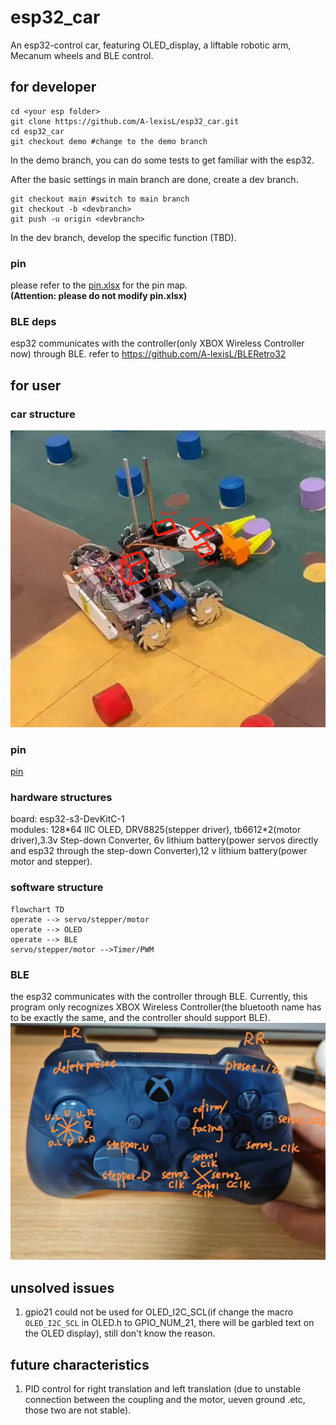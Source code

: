 # esp32_car
An esp32-control car, featuring OLED_display, a liftable robotic arm, Mecanum wheels and BLE control. 

## for developer
```
cd <your esp folder>
git clone https://github.com/A-lexisL/esp32_car.git
cd esp32_car
git checkout demo #change to the demo branch
```
In the demo branch, you can do some tests to get familiar with the esp32.  

After the basic settings in main branch are done, create a dev branch.
```
git checkout main #switch to main branch
git checkout -b <devbranch> 
git push -u origin <devbranch>
``` 
In the dev branch, develop the specific function (TBD).

### pin
please refer to the [pin.xlsx](pin.xlsx) for the pin map.  
**(Attention: please do not modify pin.xlsx)**

### BLE deps
esp32 communicates with the controller(only XBOX Wireless Controller now) through BLE.
refer to https://github.com/A-lexisL/BLERetro32  

## for user
### car structure
![the image of the car](image_car.png)
### pin
[pin](pin.xlsx)
### hardware structures
board: esp32-s3-DevKitC-1  
modules: 128\*64 IIC OLED, DRV8825(stepper driver), tb6612\*2(motor driver),3.3v Step-down Converter, 6v lithium battery(power servos directly and esp32 through the step-down Converter),12 v lithium battery(power motor and stepper).
### software structure
```mermaid
flowchart TD
operate --> servo/stepper/motor
operate --> OLED
operate --> BLE
servo/stepper/motor -->Timer/PWM
```
### BLE
the esp32 communicates with the controller through BLE. Currently, this program only recognizes XBOX Wireless Controller(the bluetooth name has to be exactly the same, and the controller should support BLE). 
![xbox button definition](xbox.jpg)

## unsolved issues
1. gpio21 could not be used for OLED_I2C_SCL(if change the macro `OLED_I2C_SCL` in OLED.h to GPIO_NUM_21, there will be garbled text on the OLED display), still don't know the reason.  

## future characteristics
1. PID control for right translation and left translation (due to unstable connection between the coupling and the motor, ueven ground .etc, those two are not stable).